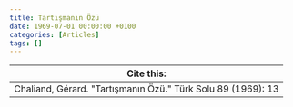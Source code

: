 ```yaml
---
title: Tartışmanın Özü
date: 1969-07-01 00:00:00 +0100
categories: [Articles]
tags: []
---
```




| Cite this:   |
|--------|
| Chaliand, Gérard. "Tartışmanın Özü." Türk Solu 89 (1969): 13 

